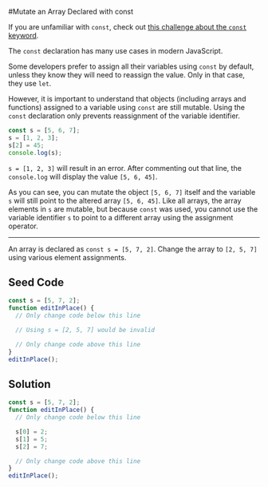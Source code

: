 #Mutate an Array Declared with const

If you are unfamiliar with `const`, check out [this challenge about the `const` keyword](../Basic%20JavaScript/const.md).

The `const` declaration has many use cases in modern JavaScript.

Some developers prefer to assign all their variables using `const` by default, unless they know they will need to reassign the value. Only in that case, they use `let`.

However, it is important to understand that objects (including arrays and functions) assigned to a variable using `const` are still mutable. Using the `const` declaration only prevents reassignment of the variable identifier.

```javascript
const s = [5, 6, 7];
s = [1, 2, 3];
s[2] = 45;
console.log(s);
```

`s = [1, 2, 3]` will result in an error. After commenting out that line, the `console.log` will display the value `[5, 6, 45]`.

As you can see, you can mutate the object `[5, 6, 7]` itself and the variable `s` will still point to the altered array `[5, 6, 45]`. Like all arrays, the array elements in `s` are mutable, but because `const` was used, you cannot use the variable identifier `s` to point to a different array using the assignment operator.

----

An array is declared as `const s = [5, 7, 2]`. Change the array to `[2, 5, 7]` using various element assignments.

## Seed Code
```javascript
const s = [5, 7, 2];
function editInPlace() {
  // Only change code below this line

  // Using s = [2, 5, 7] would be invalid

  // Only change code above this line
}
editInPlace();
```

## Solution
```javascript
const s = [5, 7, 2];
function editInPlace() {
  // Only change code below this line

  s[0] = 2;
  s[1] = 5;
  s[2] = 7;

  // Only change code above this line
}
editInPlace();
```